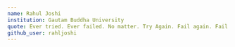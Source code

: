 ```yaml
---
name: Rahul Joshi
institution: Gautam Buddha University
quote: Ever tried. Ever failed. No matter. Try Again. Fail again. Fail better.
github_user: rahljoshi
---
```

